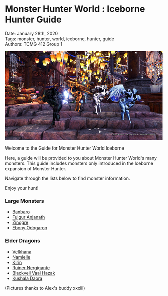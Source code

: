 # **Monster Hunter World : Iceborne Hunter Guide**  
Date: January 28th, 2020  
Tags: monster, hunter, world, iceborne, hunter, guide  
Authors: TCMG 412 Group 1 

![alt](images/MonsterHunter2.png)

Welcome to the Guide for Monster Hunter World Iceborne  


Here, a guide will be provided to you about Monster Hunter World's many monsters. This guide includes monsters only introduced in the Iceborne expansion of Monster Hunter.  
  
Navigate through the lists below to find monster information.  

Enjoy your hunt!

### **Large Monsters**  
* [Banbaro](Banbaro.md)
* [Fulgur Anjanath](FulgurAnjanath.md)
* [Zinogre](Zinogre.md)
* [Ebony Odogaron](Ebomy.md)

### **Elder Dragons**
* [Velkhana](Velkhana.md)
* [Namielle](Namielle.md)
* [Kirin](Kirin.md)
* [Ruiner Nergigante](RuinerNergigante.md)
* [Blackveil Vaal Hazak](Blackveil.md)
* [Kushala Daora](Kushala.md)
  
(Pictures thanks to Alex's buddy xxxiii)
